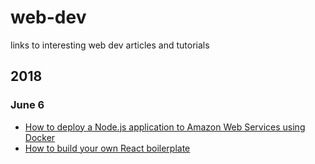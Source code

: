 # web-dev
links to interesting web dev articles and tutorials

## 2018
### June 6
- [How to deploy a Node.js application to Amazon Web Services using Docker](https://medium.freecodecamp.org/how-to-deploy-a-node-js-application-to-amazon-web-services-using-docker-81c2a2d7225b)
- [How to build your own React boilerplate](https://codeburst.io/how-to-build-your-own-react-boilerplate-1a97d09337fd)
